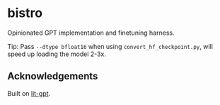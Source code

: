# bistro

Opinionated GPT implementation and finetuning harness.

Tip: Pass `--dtype bfloat16` when using `convert_hf_checkpoint.py`, will speed up loading the model 2-3x.

## Acknowledgements

Built on [lit-gpt](https://github.com/Lightning-AI/lit-gpt).
